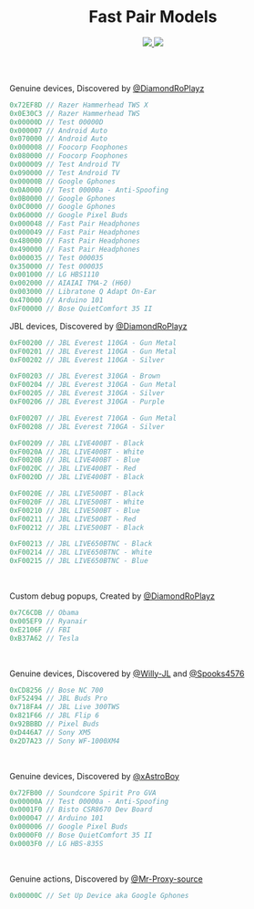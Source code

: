 <h1 align="center">Fast Pair Models</h1>
<p align="center">
  <a href="#">
    <img src="https://hits.seeyoufarm.com/api/count/incr/badge.svg?url=https%3A%2F%2Fgithub.com%2FDiamondRoPlayz%2FFastPair-Models&title_bg=%232D2D2D&count_bg=%2300CC69&icon=github.svg&icon_color=%23E7E7E7&title=Views%20%28Day%20%2F%20All%29&edge_flat=false"/>
  </a>
  <a href="#">
    <img src="https://img.shields.io/github/stars/DiamondRoPlayz/FastPair-Models?affiliations=OWNER%2CCOLLABORATOR&labelColor=333333&logoColor=E7E7E7&color=EEAA00&label=Stars&logo=github"/>
  </a>
</p>

<br>
<br>

Genuine devices, Discovered by [@DiamondRoPlayz](https://github.com/DiamondRoPlayz)
```js
0x72EF8D // Razer Hammerhead TWS X
0x0E30C3 // Razer Hammerhead TWS
0x00000D // Test 00000D
0x000007 // Android Auto
0x070000 // Android Auto
0x000008 // Foocorp Foophones
0x080000 // Foocorp Foophones
0x000009 // Test Android TV
0x090000 // Test Android TV
0x00000B // Google Gphones
0x0A0000 // Test 00000a - Anti-Spoofing
0x0B0000 // Google Gphones
0x0C0000 // Google Gphones
0x060000 // Google Pixel Buds
0x000048 // Fast Pair Headphones
0x000049 // Fast Pair Headphones
0x480000 // Fast Pair Headphones
0x490000 // Fast Pair Headphones
0x000035 // Test 000035
0x350000 // Test 000035
0x001000 // LG HBS1110
0x002000 // AIAIAI TMA-2 (H60)
0x003000 // Libratone Q Adapt On-Ear
0x470000 // Arduino 101
0xF00000 // Bose QuietComfort 35 II
```
JBL devices, Discovered by [@DiamondRoPlayz](https://github.com/DiamondRoPlayz)
```js
0xF00200 // JBL Everest 110GA - Gun Metal
0xF00201 // JBL Everest 110GA - Gun Metal
0xF00202 // JBL Everest 110GA - Silver

0xF00203 // JBL Everest 310GA - Brown
0xF00204 // JBL Everest 310GA - Gun Metal
0xF00205 // JBL Everest 310GA - Silver
0xF00206 // JBL Everest 310GA - Purple

0xF00207 // JBL Everest 710GA - Gun Metal
0xF00208 // JBL Everest 710GA - Silver

0xF00209 // JBL LIVE400BT - Black
0xF0020A // JBL LIVE400BT - White
0xF0020B // JBL LIVE400BT - Blue
0xF0020C // JBL LIVE400BT - Red
0xF0020D // JBL LIVE400BT - Black

0xF0020E // JBL LIVE500BT - Black
0xF0020F // JBL LIVE500BT - White
0xF00210 // JBL LIVE500BT - Blue
0xF00211 // JBL LIVE500BT - Red
0xF00212 // JBL LIVE500BT - Black

0xF00213 // JBL LIVE650BTNC - Black
0xF00214 // JBL LIVE650BTNC - White
0xF00215 // JBL LIVE650BTNC - Blue
```

<br>

Custom debug popups, Created by [@DiamondRoPlayz](https://github.com/DiamondRoPlayz)
```js
0x7C6CDB // Obama
0x005EF9 // Ryanair
0xE2106F // FBI
0xB37A62 // Tesla
```

<br>

Genuine devices, Discovered by [@Willy-JL](https://github.com/Willy-JL) and [@Spooks4576](https://github.com/Spooks4576)
```js
0xCD8256 // Bose NC 700
0xF52494 // JBL Buds Pro
0x718FA4 // JBL Live 300TWS
0x821F66 // JBL Flip 6
0x92BBBD // Pixel Buds
0xD446A7 // Sony XM5
0x2D7A23 // Sony WF-1000XM4
```

<br>

Genuine devices, Discovered by [@xAstroBoy](https://github.com/xAstroBoy)
```js
0x72FB00 // Soundcore Spirit Pro GVA
0x00000A // Test 00000a - Anti-Spoofing
0x0001F0 // Bisto CSR8670 Dev Board
0x000047 // Arduino 101
0x000006 // Google Pixel Buds
0x0000F0 // Bose QuietComfort 35 II
0x0003F0 // LG HBS-835S
```

<br>

Genuine actions, Discovered by [@Mr-Proxy-source](https://github.com/Mr-Proxy-source)
```js
0x00000C // Set Up Device aka Google Gphones
```
